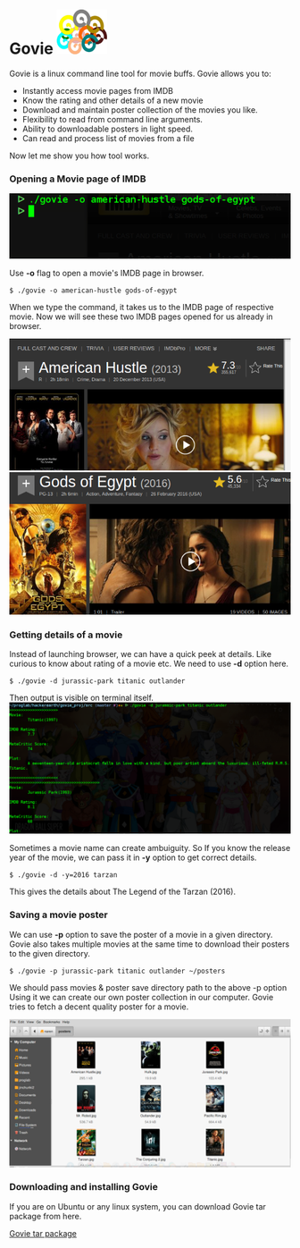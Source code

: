 # Govie <img src="https://github.com/narenaryan/Govie/blob/master/README_files/govie.png" alt="Smiley face" height="80" width="90">

Govie is a linux command line tool for movie buffs. Govie allows you to:


* Instantly access movie pages from IMDB
* Know the rating and other details of a new movie
* Download and maintain poster collection of the movies you like.
* Flexibility to read from command line arguments.
* Ability to downloadable posters in light speed.
* Can read and process list of movies from a file

Now let me show you how tool works.

### Opening a Movie page of IMDB

![command_open](https://github.com/narenaryan/Govie/blob/master/README_files/open_movies.png)

Use <b>-o</b> flag to open a movie's IMDB page in browser.

  ```
  $ ./govie -o american-hustle gods-of-egypt
  ```
When we type the command, it takes us to the IMDB page of respective movie. Now we will see these two IMDB pages opened for us already in browser.

![command_open](https://github.com/narenaryan/Govie/blob/master/README_files/american_hustle.png)
![command_open](https://github.com/narenaryan/Govie/blob/master/README_files/gods_egypt.png)

### Getting details of a movie

Instead of launching browser, we can have a quick peek at details. Like curious to know about rating of a movie etc. We need to use <b>-d</b> option here.

  ```
  $ ./govie -d jurassic-park titanic outlander
  ```

Then output is visible on terminal itself.
![command_open](https://github.com/narenaryan/Govie/blob/master/README_files/movie_details.png)

Sometimes a movie name can create ambuiguity. So If you know the release year of the movie, we can pass it in <b>-y</b> option to get correct details.
  
  ```
  $ ./govie -d -y=2016 tarzan
  ```
  
  This gives the details about The Legend of the Tarzan (2016).

### Saving a movie poster

We can use <b>-p</b> option to save the poster of a movie in a given directory. Govie also takes multiple movies at the same time to download their posters to the given directory.

  ```
  $ ./govie -p jurassic-park titanic outlander ~/posters
  ```
  
  We should pass movies & poster save directory path to the above -p option
  Using it we can create our own poster collection in our computer. Govie tries to fetch a decent quality poster for a movie.
  
  ![command_open](https://github.com/narenaryan/Govie/blob/master/README_files/posters.png)

### Downloading and installing Govie
If you are on Ubuntu or any linux system, you can download Govie tar package from here.

[Govie tar package](https://github.com/narenaryan/Govie/blob/master/pkg/govie.tar)



